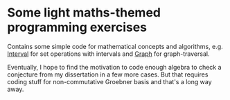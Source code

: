 # Some light maths-themed programming exercises

Contains some simple code for mathematical concepts and algorithms,
e.g. [Interval](src/main/java/org/example/math/Interval.java) for set operations with intervals
and [Graph](src/main/java/org/example/math/graph/Graph.java) for graph-traversal.

Eventually, I hope to find the motivation to code enough algebra to check a conjecture from my dissertation in a few
more cases. But that requires coding stuff for non-commutative Groebner basis and that's a long way away.